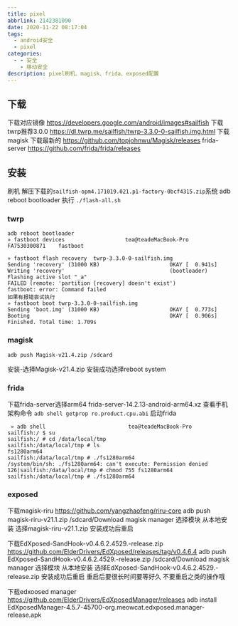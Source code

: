 ```yaml
---
title: pixel
abbrlink: 2142381090
date: 2020-11-22 08:17:04
tags:
  - android安全
  - pixel
categories:
  - - 安全
    - 移动安全
description: pixel刷机、magisk、frida、exposed配置
---
```


## 下载
下载对应镜像
https://developers.google.com/android/images#sailfish
下载twrp推荐3.0.0
https://dl.twrp.me/sailfish/twrp-3.3.0-0-sailfish.img.html
下载magisk 下载最新的
https://github.com/topjohnwu/Magisk/releases
frida-server
https://github.com/frida/frida/releases

## 安装
刷机
解压下载的`sailfish-opm4.171019.021.p1-factory-0bcf4315.zip`系统
adb reboot bootloader
执行 `./flash-all.sh`

### twrp
```
adb reboot bootloader
» fastboot devices                   tea@teadeMacBook-Pro
FA7530300871	fastboot

» fastboot flash recovery  twrp-3.3.0-0-sailfish.img 
Sending 'recovery' (31000 KB)                      OKAY [  0.941s]
Writing 'recovery'                                 (bootloader) Flashing active slot "_a" 
FAILED (remote: 'partition [recovery] doesn't exist')
fastboot: error: Command failed
如果有报错尝试执行
» fastboot boot twrp-3.3.0-0-sailfish.img
Sending 'boot.img' (31000 KB)                      OKAY [  0.773s]
Booting                                            OKAY [  0.906s]
Finished. Total time: 1.709s
```

### magisk
`adb push Magisk-v21.4.zip /sdcard`

安装-选择Magisk-v21.4.zip
安装成功选择reboot system

### frida
下载frida-server选择arm64
frida-server-14.2.13-android-arm64.xz
查看手机架构命令
`adb shell getprop ro.product.cpu.abi`
启动frida
```
 » adb shell                          tea@teadeMacBook-Pro
sailfish:/ $ su
sailfish:/ # cd /data/local/tmp
sailfish:/data/local/tmp # ls
fs1280arm64
sailfish:/data/local/tmp # ./fs1280arm64                                       
/system/bin/sh: ./fs1280arm64: can't execute: Permission denied
126|sailfish:/data/local/tmp # chmod 755 fs1280arm64  
sailfish:/data/local/tmp # ./fs1280arm64 
```
### exposed
下载magisk-riru
https://github.com/yangzhaofeng/riru-core
adb push magisk-riru-v21.1.zip /sdcard/Download 
magisk manager 
选择模块
从本地安装
选择magisk-riru-v21.1.zip
安装成功后重启

下载EdXposed-SandHook-v0.4.6.2.4529.-release.zip
https://github.com/ElderDrivers/EdXposed/releases/tag/v0.4.6.4
adb push EdXposed-SandHook-v0.4.6.2.4529.-release.zip /sdcard/Download
magisk manager 
选择模块
从本地安装
选择EdXposed-SandHook-v0.4.6.2.4529.-release.zip
安装成功后重启
重启后要很长时间要等好久 不要重启之类的操作哦

下载edxoosed manager
https://github.com/ElderDrivers/EdXposedManager/releases
adb install EdXposedManager-4.5.7-45700-org.meowcat.edxposed.manager-release.apk
